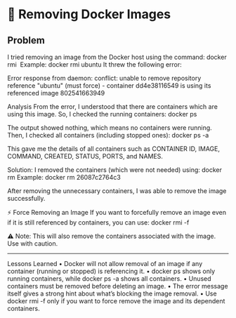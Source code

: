 # 🐳 Removing Docker Images

## Problem
I tried removing an image from the Docker host using the command:
docker rmi <Image Name>
Example:
docker rmi ubuntu
It threw the following error:
 
Error response from daemon: conflict: unable to remove repository reference "ubuntu" (must force) - container dd4e38116549 is using its referenced image 802541663949
 
Analysis
From the error, I understood that there are containers which are using this image.
So, I checked the running containers:
docker ps
 
The output showed nothing, which means no containers were running.
Then, I checked all containers (including stopped ones):
docker ps -a
 
This gave me the details of all containers such as CONTAINER ID, IMAGE, COMMAND, CREATED, STATUS, PORTS, and NAMES.
 
Solution:
I removed the containers (which were not needed) using:
docker rm <Container ID or Container Name>
Example:
docker rm 26087c2764c3
 
 
After removing the unnecessary containers, I was able to remove the image successfully.
 

⚡ Force Removing an Image
If you want to forcefully remove an image even if it is still referenced by containers, you can use:
docker rmi -f <image name>

 
⚠️ Note: This will also remove the containers associated with the image. Use with caution.

---
 Lessons Learned
•	Docker will not allow removal of an image if any container (running or stopped) is referencing it.
•	docker ps shows only running containers, while docker ps -a shows all containers.
•	Unused containers must be removed before deleting an image.
•	The error message itself gives a strong hint about what’s blocking the image removal.
•	Use docker rmi -f <image-name> only if you want to force remove the image and its dependent containers.




